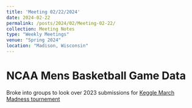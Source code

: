 ```yaml
---
title: 'Meeting 02/22/2024'
date: 2024-02-22
permalink: /posts/2024/02/Meeting-02-22/
collection: Meeting Notes
type: "Weekly Meetings"
venue: "Spring 2024"
location: "Madison, Wisconsin"
---
```


NCAA Mens Basketball Game Data 
======== 

Broke into groups to look over 2023 submissions for [Keggle March Madness tournement](https://www.kaggle.com/competitions/march-machine-learning-mania-2023/leaderboard)


